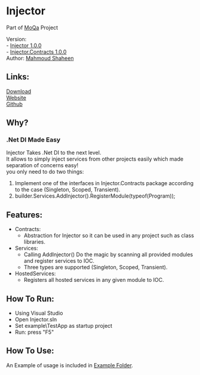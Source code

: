 # Injector

Part of [MoQa](https://moqa.moshaheen.com/) Project  

Version:  
	- [Injector 1.0.0](https://www.nuget.org/packages/MoShaheen.Injector/1.0.0)  
	- [Injector.Contracts 1.0.0](https://www.nuget.org/packages/MoShaheen.Injector.Contracts/1.0.0)  
Author: [Mahmoud Shaheen](https://www.moshaheen.com/)
## Links:
[Download](https://www.nuget.org/packages/MoShaheen.Injector/1.0.0)  
[Website](https://github.com/mahmoudShaheen/Injector)  
[Github](https://github.com/mahmoudShaheen/Injector)  

## Why?
### .Net DI Made Easy  
Injector Takes .Net DI to the next level.  
It allows to simply inject services from other projects easily which made separation of concerns easy!  
you only need to do two things:  
1. Implement one of the interfaces in Injector.Contracts package according to the case (Singleton, Scoped, Transient).  
2. builder.Services.AddInjector().RegisterModule(typeof(Program));

## Features:
* Contracts:  
  * Abstraction for Injector so it can be used in any project such as class libraries.  
* Services:  
  * Calling AddInjector() Do the magic by scanning all provided modules and register services to IOC.  
  * Three types are supported (Singleton, Scoped, Transient).  
* HostedServices:  
  * Registers all hosted services in any given module to IOC.

## How To Run:
* Using Visual Studio
* Open Injector.sln
* Set example\TestApp as startup project
* Run: press "F5"

## How To Use:
An Example of usage is included in [Example Folder](https://github.com/mahmoudShaheen/Injector/tree/master/Injector/example).
